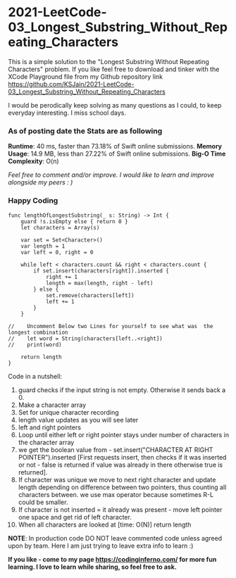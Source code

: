 # 2021-LeetCode-03_Longest_Substring_Without_Repeating_Characters
This is a simple solution to the "Longest Substring Without Repeating Characters" problem. If you like feel free to  download and tinker with the XCode Playground file from my Github repository link https://github.com/KSJain/2021-LeetCode-03_Longest_Substring_Without_Repeating_Characters

I would be perodically keep solving as many questions  as I could, to keep everyday interesting. I miss school days.

### As of posting date the Stats are as following
**Runtime**: 40 ms, faster than 73.18% of Swift online submissions.
**Memory Usage**: 14.9 MB, less than 27.22% of Swift online submissions.
**Big-O Time Complexity**: O(n)

*Feel free to comment and/or improve. I would like to learn and  improve  alongside my peers : )* 

### Happy Coding

```
func lengthOfLongestSubstring(_ s: String) -> Int {
    guard !s.isEmpty else { return 0 }
    let characters = Array(s)
    
    var set = Set<Character>()
    var length = 1
    var left = 0, right = 0
    
    while left < characters.count && right < characters.count {
        if set.insert(characters[right]).inserted {
            right += 1
            length = max(length, right - left)
        } else {
            set.remove(characters[left])
            left += 1
        }
    }
 
//    Uncomment Below two Lines for yourself to see what was  the longest combination
//    let word = String(characters[left..<right])
//    print(word)
    
    return length
}
```

Code in a nutshell:
1. guard checks if the input string is not empty. Otherwise it sends back a 0.
2. Make a character array
3. Set for unique character recording
4. length value updates as you will see later
5. left and right pointers
6. Loop until either left or right pointer stays under number of characters in the character array
7. we get the boolean value from  - set.insert("CHARACTER AT RIGHT POINTER").inserted [First requests insert, then checks if it was  inserted or not - false is returned if value was already in there otherwise true is returned].
8. If character was unique we move to next right character and update length depending on difference between two pointers, thus counting all characters between. we use max operator because sometimes R-L could be smaller.
9. If character is not inserted = it already was present - move left pointer one space and get rid of left character.
10. When all characters are looked at [time: O(N)] return length 

**NOTE**: In production code DO NOT leave commented code unless agreed upon by team. Here I am just trying to leave extra info to learn :)

**If you like  - come to my page https://codinginferno.com/ for more fun learning. I love to learn while sharing, so feel free to ask.**
